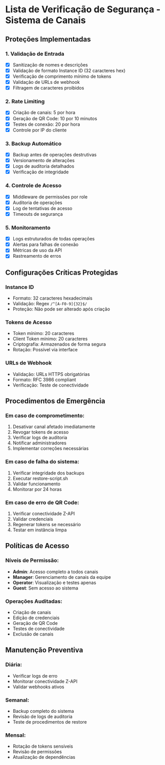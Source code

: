 # Lista de Verificação de Segurança - Sistema de Canais

## Proteções Implementadas

### 1. Validação de Entrada
- [x] Sanitização de nomes e descrições
- [x] Validação de formato Instance ID (32 caracteres hex)
- [x] Verificação de comprimento mínimo de tokens
- [x] Validação de URLs de webhook
- [x] Filtragem de caracteres proibidos

### 2. Rate Limiting
- [x] Criação de canais: 5 por hora
- [x] Geração de QR Code: 10 por 10 minutos
- [x] Testes de conexão: 20 por hora
- [x] Controle por IP do cliente

### 3. Backup Automático
- [x] Backup antes de operações destrutivas
- [x] Versionamento de alterações
- [x] Logs de auditoria detalhados
- [x] Verificação de integridade

### 4. Controle de Acesso
- [x] Middleware de permissões por role
- [x] Auditoria de operações
- [x] Log de tentativas de acesso
- [x] Timeouts de segurança

### 5. Monitoramento
- [x] Logs estruturados de todas operações
- [x] Alertas para falhas de conexão
- [x] Métricas de uso da API
- [x] Rastreamento de erros

## Configurações Críticas Protegidas

### Instance ID
- Formato: 32 caracteres hexadecimais
- Validação: Regex `/^[A-F0-9]{32}$/`
- Proteção: Não pode ser alterado após criação

### Tokens de Acesso
- Token mínimo: 20 caracteres
- Client Token mínimo: 20 caracteres
- Criptografia: Armazenados de forma segura
- Rotação: Possível via interface

### URLs de Webhook
- Validação: URLs HTTPS obrigatórias
- Formato: RFC 3986 compliant
- Verificação: Teste de conectividade

## Procedimentos de Emergência

### Em caso de comprometimento:
1. Desativar canal afetado imediatamente
2. Revogar tokens de acesso
3. Verificar logs de auditoria
4. Notificar administradores
5. Implementar correções necessárias

### Em caso de falha do sistema:
1. Verificar integridade dos backups
2. Executar restore-script.sh
3. Validar funcionamento
4. Monitorar por 24 horas

### Em caso de erro de QR Code:
1. Verificar conectividade Z-API
2. Validar credenciais
3. Regenerar tokens se necessário
4. Testar em instância limpa

## Políticas de Acesso

### Níveis de Permissão:
- **Admin**: Acesso completo a todos canais
- **Manager**: Gerenciamento de canais da equipe
- **Operator**: Visualização e testes apenas
- **Guest**: Sem acesso ao sistema

### Operações Auditadas:
- Criação de canais
- Edição de credenciais
- Geração de QR Code
- Testes de conectividade
- Exclusão de canais

## Manutenção Preventiva

### Diária:
- Verificar logs de erro
- Monitorar conectividade Z-API
- Validar webhooks ativos

### Semanal:
- Backup completo do sistema
- Revisão de logs de auditoria
- Teste de procedimentos de restore

### Mensal:
- Rotação de tokens sensíveis
- Revisão de permissões
- Atualização de dependências